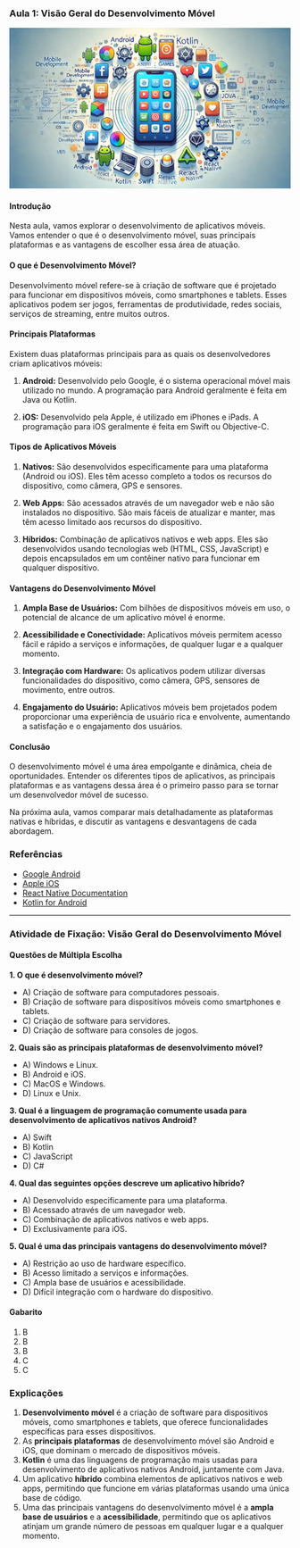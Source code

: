 ### Aula 1: Visão Geral do Desenvolvimento Móvel
![](./assets/01.jpeg)
#### Introdução

Nesta aula, vamos explorar o desenvolvimento de aplicativos móveis. Vamos entender o que é o desenvolvimento móvel, suas principais plataformas e as vantagens de escolher essa área de atuação.

#### O que é Desenvolvimento Móvel?

Desenvolvimento móvel refere-se à criação de software que é projetado para funcionar em dispositivos móveis, como smartphones e tablets. Esses aplicativos podem ser jogos, ferramentas de produtividade, redes sociais, serviços de streaming, entre muitos outros.

#### Principais Plataformas

Existem duas plataformas principais para as quais os desenvolvedores criam aplicativos móveis:

1. **Android:** Desenvolvido pelo Google, é o sistema operacional móvel mais utilizado no mundo. A programação para Android geralmente é feita em Java ou Kotlin.

2. **iOS:** Desenvolvido pela Apple, é utilizado em iPhones e iPads. A programação para iOS geralmente é feita em Swift ou Objective-C.

#### Tipos de Aplicativos Móveis

1. **Nativos:** São desenvolvidos especificamente para uma plataforma (Android ou iOS). Eles têm acesso completo a todos os recursos do dispositivo, como câmera, GPS e sensores.

2. **Web Apps:** São acessados através de um navegador web e não são instalados no dispositivo. São mais fáceis de atualizar e manter, mas têm acesso limitado aos recursos do dispositivo.

3. **Híbridos:** Combinação de aplicativos nativos e web apps. Eles são desenvolvidos usando tecnologias web (HTML, CSS, JavaScript) e depois encapsulados em um contêiner nativo para funcionar em qualquer dispositivo.

#### Vantagens do Desenvolvimento Móvel

1. **Ampla Base de Usuários:** Com bilhões de dispositivos móveis em uso, o potencial de alcance de um aplicativo móvel é enorme.

2. **Acessibilidade e Conectividade:** Aplicativos móveis permitem acesso fácil e rápido a serviços e informações, de qualquer lugar e a qualquer momento.

3. **Integração com Hardware:** Os aplicativos podem utilizar diversas funcionalidades do dispositivo, como câmera, GPS, sensores de movimento, entre outros.

4. **Engajamento do Usuário:** Aplicativos móveis bem projetados podem proporcionar uma experiência de usuário rica e envolvente, aumentando a satisfação e o engajamento dos usuários.

#### Conclusão

O desenvolvimento móvel é uma área empolgante e dinâmica, cheia de oportunidades. Entender os diferentes tipos de aplicativos, as principais plataformas e as vantagens dessa área é o primeiro passo para se tornar um desenvolvedor móvel de sucesso.

Na próxima aula, vamos comparar mais detalhadamente as plataformas nativas e híbridas, e discutir as vantagens e desvantagens de cada abordagem.

### Referências
- [Google Android](https://www.android.com/)
- [Apple iOS](https://developer.apple.com/ios/)
- [React Native Documentation](https://reactnative.dev/docs/getting-started)
- [Kotlin for Android](https://developer.android.com/kotlin)

---

### Atividade de Fixação: Visão Geral do Desenvolvimento Móvel

#### Questões de Múltipla Escolha

**1. O que é desenvolvimento móvel?**
   - A) Criação de software para computadores pessoais.
   - B) Criação de software para dispositivos móveis como smartphones e tablets.
   - C) Criação de software para servidores.
   - D) Criação de software para consoles de jogos.

**2. Quais são as principais plataformas de desenvolvimento móvel?**
   - A) Windows e Linux.
   - B) Android e iOS.
   - C) MacOS e Windows.
   - D) Linux e Unix.

**3. Qual é a linguagem de programação comumente usada para desenvolvimento de aplicativos nativos Android?**
   - A) Swift
   - B) Kotlin
   - C) JavaScript
   - D) C#

**4. Qual das seguintes opções descreve um aplicativo híbrido?**
   - A) Desenvolvido especificamente para uma plataforma.
   - B) Acessado através de um navegador web.
   - C) Combinação de aplicativos nativos e web apps.
   - D) Exclusivamente para iOS.

**5. Qual é uma das principais vantagens do desenvolvimento móvel?**
   - A) Restrição ao uso de hardware específico.
   - B) Acesso limitado a serviços e informações.
   - C) Ampla base de usuários e acessibilidade.
   - D) Difícil integração com o hardware do dispositivo.

#### Gabarito
1. B
2. B
3. B
4. C
5. C

### Explicações

1. **Desenvolvimento móvel** é a criação de software para dispositivos móveis, como smartphones e tablets, que oferece funcionalidades específicas para esses dispositivos.
2. As **principais plataformas** de desenvolvimento móvel são Android e iOS, que dominam o mercado de dispositivos móveis.
3. **Kotlin** é uma das linguagens de programação mais usadas para desenvolvimento de aplicativos nativos Android, juntamente com Java.
4. Um aplicativo **híbrido** combina elementos de aplicativos nativos e web apps, permitindo que funcione em várias plataformas usando uma única base de código.
5. Uma das principais vantagens do desenvolvimento móvel é a **ampla base de usuários** e a **acessibilidade**, permitindo que os aplicativos atinjam um grande número de pessoas em qualquer lugar e a qualquer momento.
